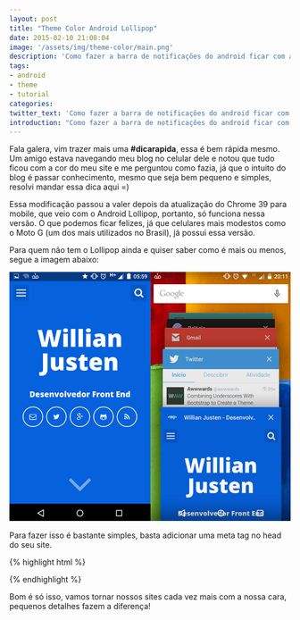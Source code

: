 ```yaml
---
layout: post
title: "Theme Color Android Lollipop"
date: 2015-02-10 21:08:04
image: '/assets/img/theme-color/main.png'
description: 'Como fazer a barra de notificações do android ficar com a cor do seu site.'
tags:
- android
- theme
- tutorial
categories:
twitter_text: 'Como fazer a barra de notificações do android ficar com a cor do seu site.'
introduction: "Como fazer a barra de notificações do android ficar com a cor do seu site em uma linha só de código."
---
```


Fala galera, vim trazer mais uma **#dicarapida**, essa é bem rápida mesmo. Um amigo estava navegando meu blog no celular dele e notou que tudo ficou com a cor do meu site e me perguntou como fazia, já que o intuito do blog é passar conhecimento, mesmo que seja bem pequeno e simples, resolvi mandar essa dica aqui =)

Essa modificação passou a valer depois da atualização do Chrome 39 para mobile, que veio com o Android Lollipop, portanto, só funciona nessa versão. O que podemos ficar felizes, já que celulares mais modestos como o Moto G (um dos mais utilizados no Brasil), já possui essa versão.

Para quem não tem o Lollipop ainda e quiser saber como é mais ou menos, segue a imagem abaixo:

![Captura de tela de um celular android](/assets/img/theme-color/theme-color.jpg)

Para fazer isso é bastante simples, basta adicionar uma meta tag no head do seu site.

{% highlight html %}
<!-- Android Lolipop Theme Color -->
<meta name="theme-color" content="cor em hexadecimal">
{% endhighlight %}

Bom é só isso, vamos tornar nossos sites cada vez mais com a nossa cara, pequenos detalhes fazem a diferença!